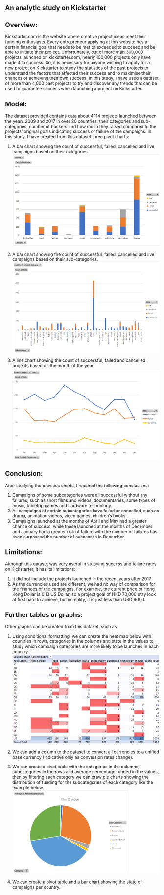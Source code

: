 ## An analytic study on Kickstarter

## Overview:
Kickstarter.com is the website where creative project ideas meet their funding enthusiasts. Every entrepreneur applying at this website has a certain financial goal that needs to be met or exceeded to succeed and be able to initiate their project. 
Unfortunately, out of more than 300,000 projects launched on kickstarter.com, nearly 100,000 projects only have made it to success. So, it is necessary for anyone wishing to apply for a new project on Kickstarter to study the statistics of the past projects to understand the factors that affected their success and to maximise their chances of achieving their own success.
In this study, I have used a dataset of more than 4,000 past projects to try and discover any trends that can be used to guarantee success when launching a project on Kickstarter.
## Model:
The dataset provided contains data about 4,114 projects launched between the years 2009 and 2017 in over 20 countries, their categories and sub-categories, number of backers and how much they raised compared to the projects’ original goals indicating success or failure of the campaigns.
In this study, I have created from this dataset three pivot charts:
1)	A bar chart showing the count of successful, failed, cancelled and live campaigns based on their categories.
 ![category-stats](/Images/category-stats.png)
2)	A bar chart showing the count of successful, failed, cancelled and live campaigns based on their sub-categories.
 ![subcategorystats](/Images/subcategorystats.png)

3)	A line chart showing the count of successful, failed and cancelled projects based on the month of the year
 ![line-chart](/Images/line-chart.png)

## Conclusion:
After studying the previous charts, I reached the following conclusions:
1)	Campaigns of some subcategories were all successful without any failures, such as short films and videos, documentaries, some types of music, tabletop games and hardware technology.
2)	All campaigns of certain subcategories have failed or cancelled, such as drama, animation videos, video games, children’s books.
3)	Campaigns launched at the months of April and May had a greater chance of success, while those launched at the months of December and January had a greater risk of failure with the number of failures has even surpassed the number of successes in December.

## Limitations:
Although this dataset was very useful in studying success and failure rates on Kickstarter, it has its limitations:
1)	It did not include the projects launched in the recent years after 2017.
2)	As the currencies used are different, we had no way of comparison for the finances of the campaigns. For example, the current price of Hong Kong Dollar is 0.13 US Dollar, so a project goal of HKD 70,000 may look at first hard to achieve, but in reality, it is just less than USD 9000.

## Further tables or graphs:
Other graphs can be created from this dataset, such as:
1)	Using conditional formatting, we can create the heat map below with countries in rows, categories in the columns and state in the values to study which campaign categories are more likely to be launched in each country.
  ![heatmap](/Images/heatmap.png)

2)	We can add a column to the dataset to convert all currencies to a unified base currency (Indicative only as conversion rates change).
3)	We can create a pivot table with the categories in the columns, subcategories in the rows and average percentage funded in the values, then by filtering each category we can draw pie charts showing the distribution of funding for the subcategories of each category like the example below.
 ![pie-chart](/Images/pie-chart.png) 
4)	We can create a pivot table and a bar chart showing the state of campaigns per country.

